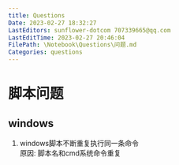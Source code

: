 ```yaml
---
title: Questions
Date: 2023-02-27 18:32:27
LastEditors: sunflower-dotcom 707339665@qq.com
LastEditTime: 2023-02-27 20:46:04
FilePath: \Notebook\Questions\问题.md
Categories: questions
---
```

# 脚本问题

## windows

1. windows脚本不断重复执行同一条命令  
   原因: 脚本名和cmd系统命令重复